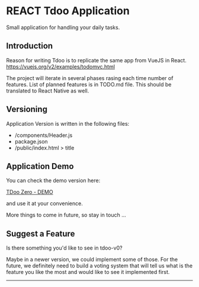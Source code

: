 # REACT Tdoo Application
Small application for handling your daily tasks.

## Introduction
Reason for writing Tdoo is to replicate the same app from VueJS in React.
    https://vuejs.org/v2/examples/todomvc.html

The project will iterate in several phases rasing each time number of features.
List of planned features is in TODO.md file.
This should be translated to React Native as well.

## Versioning 
Application Version is written in the following files:
- /components/Header.js
- package.json
- /public/index.html > title 

## Application Demo
You can check the demo version here: 

[TDoo Zero - DEMO](http://www.tdoo.co.uk/tdoo-v0)

and use it at your convenience.

More things to come in future, so stay in touch ...

## Suggest a Feature
Is there something you'd like to see in tdoo-v0?

Maybe in a newer version, we could implement some of those.
For the future, we definitely need to build a voting system that will tell us what is the feature you like the most and would like to see it implemented first.

--------------------
